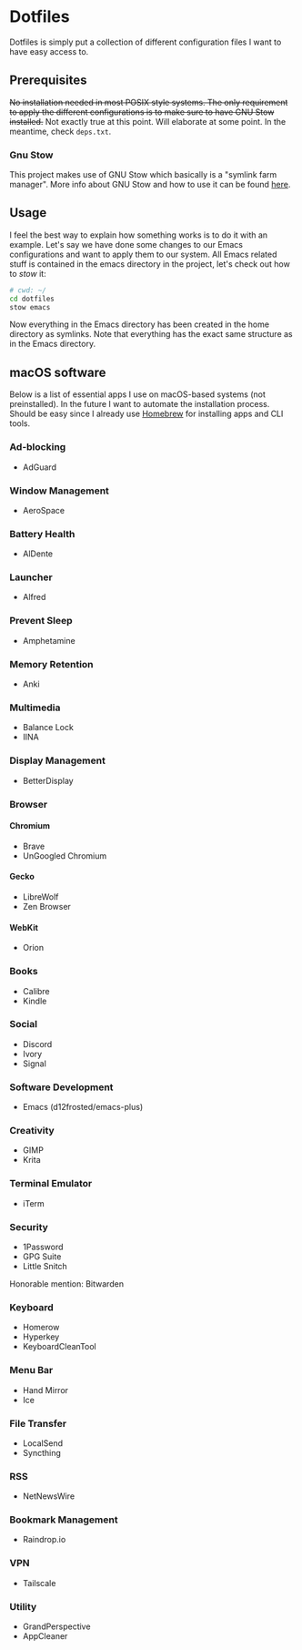 # Dotfiles

Dotfiles is simply put a collection of different configuration files I want to
have easy access to.

## Prerequisites

~~No installation needed in most POSIX style systems. The only requirement to
apply the different configurations is to make sure to have GNU Stow
installed.~~ Not exactly true at this point. Will elaborate at some point. In
the meantime, check `deps.txt`.

### Gnu Stow

This project makes use of GNU Stow which basically is a "symlink farm manager".
More info about GNU Stow and how to use it can be found [here](https://www.gnu.org/software/stow/).

## Usage

I feel the best way to explain how something works is to do it with an example. Let's say we have done some changes to our Emacs configurations and want to apply them to our system. All Emacs related stuff is contained in the emacs directory in the project, let's check out how to _stow_ it:

```bash
# cwd: ~/
cd dotfiles
stow emacs
```

Now everything in the Emacs directory has been created in the home directory as
symlinks. Note that everything has the exact same structure as in the Emacs
directory.

## macOS software

<!-- TODO: Move this section into its own file and reference from main README. -->

Below is a list of essential apps I use on macOS-based systems (not preinstalled). In the future I want to automate the installation process. Should be easy since I already use [Homebrew](https://brew.sh/) for installing apps and CLI tools.

### Ad-blocking

- AdGuard

### Window Management

- AeroSpace

### Battery Health

- AlDente

### Launcher

- Alfred

### Prevent Sleep

- Amphetamine

### Memory Retention

- Anki

### Multimedia

- Balance Lock
- IINA

### Display Management

- BetterDisplay

### Browser

#### Chromium

- Brave
- UnGoogled Chromium

#### Gecko

- LibreWolf
- Zen Browser

#### WebKit

- Orion

### Books

- Calibre
- Kindle

### Social

- Discord
- Ivory
- Signal

### Software Development

- Emacs (d12frosted/emacs-plus)

### Creativity

- GIMP
- Krita

### Terminal Emulator

- iTerm

### Security

- 1Password
- GPG Suite
- Little Snitch

Honorable mention: Bitwarden

### Keyboard

- Homerow
- Hyperkey
- KeyboardCleanTool

### Menu Bar

- Hand Mirror
- Ice

### File Transfer

- LocalSend
- Syncthing

### RSS

- NetNewsWire

### Bookmark Management

- Raindrop.io

### VPN

- Tailscale

### Utility

- GrandPerspective
- AppCleaner
